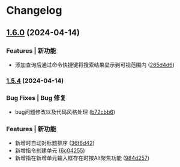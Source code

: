 # Changelog
## [1.6.0](https://github.com/zwOrion/obsidian-kanban-zw/compare/1.5.4...1.6.0) (2024-04-14)


### Features | 新功能

* 添加查询后通过命令快捷键将搜索结果显示到可视范围内 ([265d4d6](https://github.com/zwOrion/obsidian-kanban-zw/commit/265d4d68d06baa4f009dfb81dc76d8667b103ce8))

### [1.5.4](https://github.com/zwOrion/obsidian-kanban-zw/compare/1.5.3-0.1...1.5.4) (2024-04-14)


### Bug Fixes | Bug 修复

* bug问题修改以及代码风格处理 ([b72cbb6](https://github.com/zwOrion/obsidian-kanban-zw/commit/b72cbb6f87b4254c83d7be6f4d01aae8798c6654))


### Features | 新功能

* 新增时自动对标题排序 ([36f6d42](https://github.com/zwOrion/obsidian-kanban-zw/commit/36f6d4214dc9ff4a845025d8a9c8bfe5b8e79b2a))
* 新增指令创建单元 ([6c04255](https://github.com/zwOrion/obsidian-kanban-zw/commit/6c042551f1d7c951dda53efcf5860e374f11aa75))
* 新增指在新增单元输入框存在时按Alt聚焦功能 ([984d257](https://github.com/zwOrion/obsidian-kanban-zw/commit/984d2579af34cc7de4026f4e8f50549af9b3b9bd))
